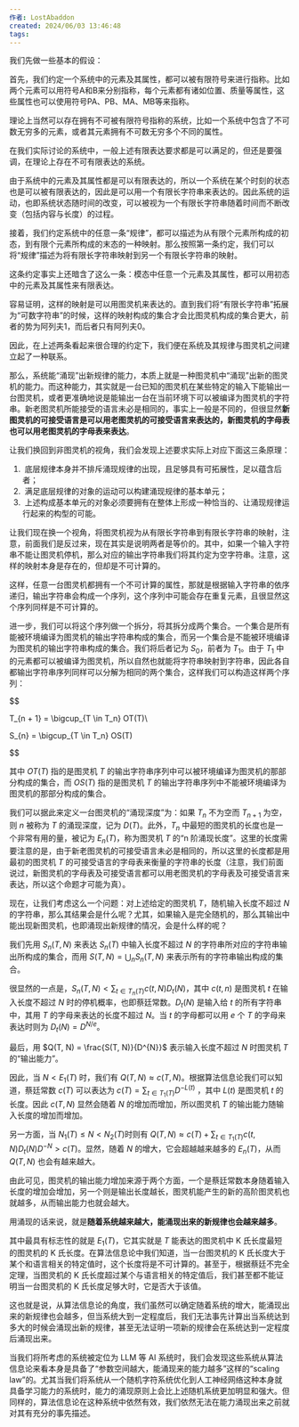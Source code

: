 ```yaml
---
作者: LostAbaddon
created: 2024/06/03 13:46:48
tags:
---
```


我们先做一些基本的假设：

首先，我们约定一个系统中的元素及其属性，都可以被有限符号来进行指称。比如两个元素可以用符号A和B来分别指称，每个元素都有诸如位置、质量等属性，这些属性也可以使用符号PA、PB、MA、MB等来指称。

理论上当然可以存在拥有不可被有限符号指称的系统，比如一个系统中包含了不可数无穷多的元素，或者其元素拥有不可数无穷多个不同的属性。

在我们实际讨论的系统中，一般上述有限表达要求都是可以满足的，但还是要强调，在理论上存在不可有限表达的系统。

由于系统中的元素及其属性都是可以有限表达的，所以一个系统在某个时刻的状态也是可以被有限表达的，因此是可以用一个有限长字符串来表达的。因此系统的运动，也即系统状态随时间的改变，可以被视为一个有限长字符串随着时间而不断改变（包括内容与长度）的过程。

接着，我们约定系统中的任意一条“规律”，都可以描述为从有限个元素所构成的初态，到有限个元素所构成的末态的一种映射。那么按照第一条约定，我们可以将“规律”描述为将有限长字符串映射到另一个有限长字符串的映射。

这条约定事实上还暗含了这么一条：模态中任意一个元素及其属性，都可以用初态中的元素及其属性来有限表达。

容易证明，这样的映射是可以用图灵机来表达的。直到我们将“有限长字符串”拓展为“可数字符串”的时候，这样的映射构成的集合才会比图灵机构成的集合更大，前者的势为阿列夫1，而后者只有阿列夫0。

因此，在上述两条看起来很合理的约定下，我们便在系统及其规律与图灵机之间建立起了一种联系。

那么，系统能“涌现”出新规律的能力，本质上就是一种图灵机中“涌现”出新的图灵机的能力。而这种能力，其实就是一台已知的图灵机在某些特定的输入下能输出一台图灵机，或者更准确地说是能输出一台在当前环境下可以被编译为图灵机的字符串。新老图灵机所能接受的语言未必是相同的，事实上一般是不同的，但很显然**新图灵机的可接受语言是可以用老图灵机的可接受语言来表达的，新图灵机的字母表也可以用老图灵机的字母表来表达**。

让我们换回到非图灵机的视角，我们会发现上述要求实际上对应下面这三条原理：

1.  底层规律本身并不排斥涌现规律的出现，且足够具有可拓展性，足以蕴含后者；
2.  满足底层规律的对象的运动可以构建涌现规律的基本单元；
3.  上述构成基本单元的对象必须要拥有在整体上形成一种恰当的、让涌现规律运行起来的构型的可能。

让我们现在换一个视角，将图灵机视为从有限长字符串到有限长字符串的映射，注意，前面我们是反过来，现在其实是说明两者是等价的。其中，如果一个输入字符串不能让图灵机停机，那么对应的输出字符串我们将其约定为空字符串。注意，这样的映射本身是存在的，但却是不可计算的。

这样，任意一台图灵机都拥有一个不可计算的属性，那就是根据输入字符串的依序递归，输出字符串会构成一个序列，这个序列中可能会存在重复元素，且很显然这个序列同样是不可计算的。

进一步，我们可以将这个序列做一个拆分，将其拆分成两个集合。一个集合是所有能被环境编译为图灵机的输出字符串构成的集合，而另一个集合是不能被环境编译为图灵机的输出字符串构成的集合。我们将后者记为 $S_0$，前者为 $T_1$。由于 $T_1$ 中的元素都可以被编译为图灵机，所以自然也就能将字符串映射到字符串，因此各自都输出字符串序列同样可以分解为相同的两个集合，这样我们可以构造这样两个序列：

$$

T_{n + 1} = \bigcup_{T \in T_n} OT(T)\\

S_{n} = \bigcup_{T \in T_n} OS(T)

$$

其中 $OT(T)$ 指的是图灵机 $T$ 的输出字符串序列中可以被环境编译为图灵机的那部分构成的集合，而 $OS(T)$ 指的是图灵机 $T$ 的输出字符串序列中不能被环境编译为图灵机的那部分构成的集合。

我们可以据此来定义一台图灵机的“涌现深度”为：如果 $T_n$ 不为空而 $T_{n + 1}$ 为空，则 $n$ 被称为 $T$ 的涌现深度，记为 $D(T)$。此外，$T_n$ 中最短的图灵机的长度也是一个非常有用的量，被记为 $E_n(T)$，称为图灵机 $T$ 的“n 阶涌现长度”。这里的长度需要注意的是，由于新老图灵机的可接受语言未必是相同的，所以这里的长度都是用最初的图灵机 $T$ 的可接受语言的字母表来衡量的字符串的长度（注意，我们前面说过，新图灵机的字母表及可接受语言都可以用老图灵机的字母表及可接受语言来表达，所以这个命题才可能为真）。

现在，让我们考虑这么一个问题：对上述给定的图灵机 $T$，随机输入长度不超过 $N$ 的字符串，那么其结果会是什么呢？尤其，如果输入是完全随机的，那么其输出中能出现新图灵机，也即涌现出新规律的情况，会是什么样的呢？

我们先用 $S_n(T, N)$ 来表达 $S_n(T)$ 中输入长度不超过 $N$ 的字符串所对应的字符串输出所构成的集合，而用 $S(T, N) = \bigcup_{n} S_n(T, N)$ 来表示所有的字符串输出构成的集合。

很显然的一点是，$S_n(T, N) < \sum_{t \in T_n(T)} c(t, N) D_t(N)$，其中 $c(t, n)$ 是图灵机 $t$ 在输入长度不超过 $N$ 时的停机概率，也即蔡廷常数。$D_t(N)$ 是输入给 $t$ 的所有字符串中，其用 $T$ 的字母来表达的长度不超过 $N$。当 $t$ 的字母都可以用 $e$ 个 $T$ 的字母来表达时则为 $D_t(N) = D^{N / e}$。

最后，用 $Q(T, N) = \frac{S(T, N)}{D^{N}}$ 表示输入长度不超过 $N$ 时图灵机 $T$ 的“输出能力”。

因此，当 $N < E_1(T)$ 时，我们有 $Q(T, N) \approx c(T, N)$。根据算法信息论我们可以知道，蔡廷常数 $c(T)$ 可以表达为 $c(T) = \sum_{t \in T_1(T)} D^{- L(t)}$ ，其中 $L(t)$ 是图灵机 $t$ 的长度。因此 $c(T, N)$ 显然会随着 $N$ 的增加而增加，所以图灵机 $T$ 的输出能力随输入长度的增加而增加。

另一方面，当 $N_1(T) \le N < N_2(T)$时则有 $Q(T, N) \approx c(T) + \sum_{t \in T_1(T)} c(t, N) D_t(N) D^{- N} > c(T)$。显然，随着 $N$ 的增大，它会超越越来越多的 $E_n(T)$，从而 $Q(T, N)$ 也会有越来越大。

由此可见，图灵机的输出能力增加来源于两个方面，一个是蔡廷常数本身随着输入长度的增加会增加，另一个则是输出长度越长，图灵机能产生的新的高阶图灵机也就越多，从而输出能力也就会越大。

用涌现的话来说，就是**随着系统越来越大，能涌现出来的新规律也会越来越多**。

其中最具有标志性的就是 $E_1(T)$，它其实就是 $T$ 能表达的图灵机中 K 氏长度最短的图灵机的 K 氏长度。在算法信息论中我们知道，当一台图灵机的 K 氏长度大于某个和语言相关的特定值时，这个长度将是不可计算的。甚至于，根据蔡廷不完全定理，当图灵机的 K 氏长度超过某个与语言相关的特定值后，我们甚至都不能证明当一台图灵机的 K 氏长度足够大时，它是否大于该值。

这也就是说，从算法信息论的角度，我们虽然可以确定随着系统的增大，能涌现出来的新规律也会越多，但当系统大到一定程度后，我们无法事先计算出当系统达到多大的时候会涌现出新的规律，甚至无法证明一项新的规律会在系统达到一定程度后涌现出来。

当我们将所考虑的系统被定位为 LLM 等 AI 系统时，我们会发现这些系统从算法信息论来看本身是具备了“参数空间越大，能涌现来的能力越多”这样的“scaling law”的。尤其当我们将系统从一个随机字符系统优化到人工神经网络这种本身就具备学习能力的系统时，能力的涌现原则上会比上述随机系统更加明显和强大。但同样的，算法信息论在这种系统中依然有效，我们依然无法在能力涌现出来之前就对其有充分的事先描述。